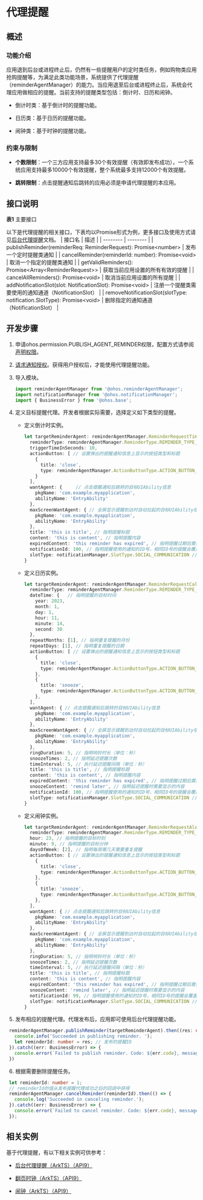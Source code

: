# 代理提醒

## 概述

### 功能介绍

应用退到后台或进程终止后，仍然有一些提醒用户的定时类任务，例如购物类应用抢购提醒等，为满足此类功能场景，系统提供了代理提醒（reminderAgentManager）的能力。当应用退至后台或进程终止后，系统会代理应用做相应的提醒。当前支持的提醒类型包括：倒计时、日历和闹钟。

- 倒计时类：基于倒计时的提醒功能。

- 日历类：基于日历的提醒功能。

- 闹钟类：基于时钟的提醒功能。

### 约束与限制

- **个数限制**：一个三方应用支持最多30个有效提醒（有效即发布成功），一个系统应用支持最多10000个有效提醒，整个系统最多支持12000个有效提醒。

- **跳转限制**：点击提醒通知后跳转的应用必须是申请代理提醒的本应用。


## 接口说明

**表1** 主要接口

以下是代理提醒的相关接口，下表均以Promise形式为例，更多接口及使用方式请见[后台代理提醒](../reference/apis-backgroundtasks-kit/js-apis-reminderAgentManager.md)文档。
| 接口名 | 描述 |
| -------- | -------- |
| publishReminder(reminderReq: ReminderRequest): Promise&lt;number&gt; | 发布一个定时提醒类通知 |
| cancelReminder(reminderId: number): Promise&lt;void&gt; | 取消一个指定的提醒类通知 |
| getValidReminders(): Promise&lt;Array&lt;ReminderRequest&gt;&gt; | 获取当前应用设置的所有有效的提醒 |
| cancelAllReminders(): Promise&lt;void&gt; | 取消当前应用设置的所有提醒 |
| addNotificationSlot(slot: NotificationSlot): Promise&lt;void&gt; | 注册一个提醒类需要使用的通知通道（NotificationSlot） |
| removeNotificationSlot(slotType: notification.SlotType): Promise&lt;void&gt; | 删除指定的通知通道（NotificationSlot） |


## 开发步骤

1. 申请ohos.permission.PUBLISH_AGENT_REMINDER权限，配置方式请参阅[声明权限](../security/AccessToken/declare-permissions.md)。

2. [请求通知授权](../notification/notification-enable.md)。获得用户授权后，才能使用代理提醒功能。

3. 导入模块。
   
   ```ts
   import reminderAgentManager from '@ohos.reminderAgentManager';
   import notificationManager from '@ohos.notificationManager';
   import { BusinessError } from '@ohos.base';
   ```

4. 定义目标提醒代理。开发者根据实际需要，选择定义如下类型的提醒。

   - 定义倒计时实例。
     
      ```ts
      let targetReminderAgent: reminderAgentManager.ReminderRequestTimer = {
        reminderType: reminderAgentManager.ReminderType.REMINDER_TYPE_TIMER,   // 提醒类型为倒计时类型
        triggerTimeInSeconds: 10,
        actionButton: [ // 设置弹出的提醒通知信息上显示的按钮类型和标题
          {
            title: 'close',
            type: reminderAgentManager.ActionButtonType.ACTION_BUTTON_TYPE_CLOSE
          }
        ],
        wantAgent: {     // 点击提醒通知后跳转的目标UIAbility信息
          pkgName: 'com.example.myapplication',
          abilityName: 'EntryAbility'
        },
        maxScreenWantAgent: { // 全屏显示提醒到达时自动拉起的目标UIAbility信息
          pkgName: 'com.example.myapplication',
          abilityName: 'EntryAbility'
        },
        title: 'this is title', // 指明提醒标题
        content: 'this is content', // 指明提醒内容
        expiredContent: 'this reminder has expired', // 指明提醒过期后需要显示的内容
        notificationId: 100, // 指明提醒使用的通知的ID号，相同ID号的提醒会覆盖
        slotType: notificationManager.SlotType.SOCIAL_COMMUNICATION // 指明提醒的Slot类型
      }
      ```

   - 定义日历实例。
     
      ```ts
      let targetReminderAgent: reminderAgentManager.ReminderRequestCalendar = {
        reminderType: reminderAgentManager.ReminderType.REMINDER_TYPE_CALENDAR, // 提醒类型为日历类型
        dateTime: {   // 指明提醒的目标时间
          year: 2023,
          month: 1,
          day: 1,
          hour: 11,
          minute: 14,
          second: 30
        },
        repeatMonths: [1], // 指明重复提醒的月份
        repeatDays: [1], // 指明重复提醒的日期
        actionButton: [ // 设置弹出的提醒通知信息上显示的按钮类型和标题
          {
            title: 'close',
            type: reminderAgentManager.ActionButtonType.ACTION_BUTTON_TYPE_CLOSE
          },
          {
            title: 'snooze',
            type: reminderAgentManager.ActionButtonType.ACTION_BUTTON_TYPE_SNOOZE
          },
        ],
        wantAgent: { // 点击提醒通知后跳转的目标UIAbility信息
          pkgName: 'com.example.myapplication',
          abilityName: 'EntryAbility'
        },
        maxScreenWantAgent: { // 全屏显示提醒到达时自动拉起的目标UIAbility信息
          pkgName: 'com.example.myapplication',
          abilityName: 'EntryAbility'
        },
        ringDuration: 5, // 指明响铃时长（单位：秒）
        snoozeTimes: 2, // 指明延迟提醒次数
        timeInterval: 5, // 执行延迟提醒间隔（单位：秒）
        title: 'this is title', // 指明提醒标题
        content: 'this is content', // 指明提醒内容
        expiredContent: 'this reminder has expired', // 指明提醒过期后需要显示的内容
        snoozeContent: 'remind later', // 指明延迟提醒时需要显示的内容
        notificationId: 100, // 指明提醒使用的通知的ID号，相同ID号的提醒会覆盖
        slotType: notificationManager.SlotType.SOCIAL_COMMUNICATION // 指明提醒的Slot类型
      }
      ```

   - 定义闹钟实例。
    
      ```ts
      let targetReminderAgent: reminderAgentManager.ReminderRequestAlarm = {
        reminderType: reminderAgentManager.ReminderType.REMINDER_TYPE_ALARM, // 提醒类型为闹钟类型
        hour: 23, // 指明提醒的目标时刻
        minute: 9, // 指明提醒的目标分钟
        daysOfWeek: [2], // 指明每周哪几天需要重复提醒
        actionButton: [ // 设置弹出的提醒通知信息上显示的按钮类型和标题
          {
            title: 'close',
            type: reminderAgentManager.ActionButtonType.ACTION_BUTTON_TYPE_CLOSE
          },
          {
            title: 'snooze',
            type: reminderAgentManager.ActionButtonType.ACTION_BUTTON_TYPE_SNOOZE
          },
        ],
        wantAgent: { // 点击提醒通知后跳转的目标UIAbility信息
          pkgName: 'com.example.myapplication',
          abilityName: 'EntryAbility'
        },
        maxScreenWantAgent: { // 全屏显示提醒到达时自动拉起的目标UIAbility信息
          pkgName: 'com.example.myapplication',
          abilityName: 'EntryAbility'
        },
        ringDuration: 5, // 指明响铃时长（单位：秒）
        snoozeTimes: 2, // 指明延迟提醒次数
        timeInterval: 5, // 执行延迟提醒间隔（单位：秒）
        title: 'this is title', // 指明提醒标题
        content: 'this is content', // 指明提醒内容
        expiredContent: 'this reminder has expired', // 指明提醒过期后需要显示的内容
        snoozeContent: 'remind later', // 指明延迟提醒时需要显示的内容
        notificationId: 99, // 指明提醒使用的通知的ID号，相同ID号的提醒会覆盖
        slotType: notificationManager.SlotType.SOCIAL_COMMUNICATION // 指明提醒的Slot类型
      }
      ```

5. 发布相应的提醒代理。代理发布后，应用即可使用后台代理提醒功能。
   
  ```ts
   reminderAgentManager.publishReminder(targetReminderAgent).then((res: number) => {
     console.info('Succeeded in publishing reminder. ');
     let reminderId: number = res; // 发布的提醒ID
   }).catch((err: BusinessError) => {
     console.error(`Failed to publish reminder. Code: ${err.code}, message: ${err.message}`);
   })
  ```

6. 根据需要删除提醒任务。
   
  ```ts
   let reminderId: number = 1;
   // reminderId的值从发布提醒代理成功之后的回调中获得
   reminderAgentManager.cancelReminder(reminderId).then(() => {
     console.log('Succeeded in canceling reminder.');
   }).catch((err: BusinessError) => {
     console.error(`Failed to cancel reminder. Code: ${err.code}, message: ${err.message}`);
   });
  ```

## 相关实例

基于代理提醒，有以下相关实例可供参考：

- [后台代理提醒（ArkTS）（API9）](https://gitee.com/openharmony/applications_app_samples/tree/master/code/BasicFeature/TaskManagement/ReminderAgentManager)

- [翻页时钟（ArkTS）（API9）](https://gitee.com/openharmony/applications_app_samples/tree/master/code/Solutions/Tools/FlipClock)

- [闹钟（ArkTS）（API9）](https://gitee.com/openharmony/codelabs/tree/master/CommonEventAndNotification/AlarmClock)